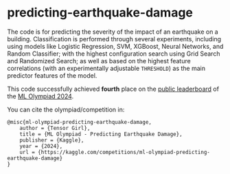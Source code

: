 # predicting-earthquake-damage

The code is for predicting the severity of the impact of an earthquake on a building. Classification is performed through several experiments, including using models like Logistic Regression, SVM, XGBoost, Neural Networks, and Random Classifier; with the highest configuration search using Grid Search and Randomized Search; as well as based on the highest feature correlations (with an experimentally adjustable `THRESHOLD`) as the main predictor features of the model.

This code successfully achieved **fourth** place on the [public leaderboard](https://www.kaggle.com/competitions/ml-olympiad-predicting-earthquake-damage/leaderboard?tab=public) of the [ML Olympiad 2024](https://developers.googleblog.com/2024/04/ml-olympiad-2024-globally-distributed-ml-competitions-by-google-ml-community.html).

You can cite the olympiad/competition in:
```
@misc{ml-olympiad-predicting-earthquake-damage,
    author = {Tensor Girl},
    title = {ML Olympiad - Predicting Earthquake Damage},
    publisher = {Kaggle},
    year = {2024},
    url = {https://kaggle.com/competitions/ml-olympiad-predicting-earthquake-damage}
}
```

